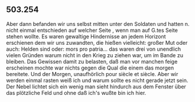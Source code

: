 ## 503.254
 Aber dann befanden wir uns selbst mitten unter den Soldaten und hatten n. nicht einmal entschieden auf welcher Seite , wenn man auf G.tes Seite stehen wollte. Es waren gewaltige Hindernisse an jedem Horizont erschienen dem wir uns zuwandten, die hießen vielleicht: großer Mut oder auch: Helden sind oder: mors pro patria... das waren drei von unendlich vielen Gründen warum nicht in den Krieg zu ziehen war, um im Bande zu bleiben. Das Gewissen damit zu belasten, daß man vor manchen feige erscheinen mochte war nichts gegen die Qual die einem das morgen bereitete. Und der Morgen, unaufhörlich pour siècle et siècle. Aber wir werden einmal rasten weiß ich und warum sollte es nicht gerade jetzt sein. Der Nebel lichtet sich ein wenig man sieht hindurch aus dem Fenster über das plötzliche Feld und ohne daß ich&#39;s wußte bin ich hier.    
